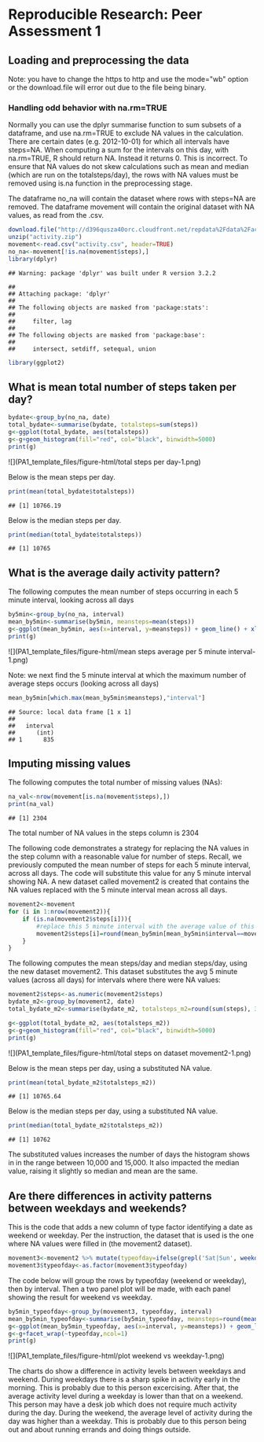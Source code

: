 # Reproducible Research: Peer Assessment 1


## Loading and preprocessing the data
Note:  you have to change the https to http and use the mode="wb" option or the download.file will error out due to the file being binary.
### Handling odd behavior with na.rm=TRUE
Normally you can use the dplyr summarise function to sum subsets of a dataframe, and use na.rm=TRUE to exclude NA values in the calculation.  There are certain dates (e.g. 2012-10-01) for which all intervals have steps=NA.  When computing a sum for the intervals on this day, with na.rm=TRUE, R should return NA.  Instead it returns 0.  This is incorrect.  To ensure that NA values do not skew calculations such as mean and median (which are run on the totalsteps/day), the rows with NA values must be removed using is.na function in the preprocessing stage. 

The dataframe no_na will contain the dataset where rows with steps=NA are removed.
The dataframe movement will contain the original dataset with NA values, as read from the .csv.


```r
download.file("http://d396qusza40orc.cloudfront.net/repdata%2Fdata%2Factivity.zip","activity.zip", mode="wb")
unzip("activity.zip")
movement<-read.csv("activity.csv", header=TRUE)
no_na<-movement[!is.na(movement$steps),]
library(dplyr)
```

```
## Warning: package 'dplyr' was built under R version 3.2.2
```

```
## 
## Attaching package: 'dplyr'
## 
## The following objects are masked from 'package:stats':
## 
##     filter, lag
## 
## The following objects are masked from 'package:base':
## 
##     intersect, setdiff, setequal, union
```

```r
library(ggplot2)
```


## What is mean total number of steps taken per day?


```r
bydate<-group_by(no_na, date)
total_bydate<-summarise(bydate, totalsteps=sum(steps))
g<-ggplot(total_bydate, aes(totalsteps))
g<-g+geom_histogram(fill="red", col="black", binwidth=5000)
print(g)
```

![](PA1_template_files/figure-html/total steps per day-1.png) 

Below is the mean steps per day.

```r
print(mean(total_bydate$totalsteps))
```

```
## [1] 10766.19
```
Below is the median steps per day.

```r
print(median(total_bydate$totalsteps))
```

```
## [1] 10765
```

## What is the average daily activity pattern?
The following computes the mean number of steps occurring in each 5 minute interval, looking across all days

```r
by5min<-group_by(no_na, interval)
mean_by5min<-summarise(by5min, meansteps=mean(steps))
g<-ggplot(mean_by5min, aes(x=interval, y=meansteps)) + geom_line() + xlab("5 min interval") + ylab("mean steps/5 min interval")
print(g)
```

![](PA1_template_files/figure-html/mean steps average per 5 minute interval-1.png) 

Note: we next find the 5 minute interval at which the maximum number of average steps occurs (looking across all days)

```r
mean_by5min[which.max(mean_by5min$meansteps),"interval"]
```

```
## Source: local data frame [1 x 1]
## 
##   interval
##      (int)
## 1      835
```

## Imputing missing values

The following computes the total number of missing values (NAs):

```r
na_val<-nrow(movement[is.na(movement$steps),])
print(na_val)
```

```
## [1] 2304
```
The total number of NA values in the steps column is 2304

The following code demonstrates a strategy for replacing the NA values in the step column with a reasonable value for number of steps. Recall, we previously computed the mean number of steps for each 5 minute interval, across all days.  The code will substitute this value for any 5 minute interval showing NA. A new dataset called movement2 is created that contains the NA values replaced with the 5 minute interval mean across all days.


```r
movement2<-movement
for (i in 1:nrow(movement2)){
    if (is.na(movement2$steps[i])){
        #replace this 5 minute interval with the average value of this same 5 min interval across all the days
        movement2$steps[i]=round(mean_by5min[mean_by5min$interval==movement2$interval[i], "meansteps"])
    }
}
```

The following computes the mean steps/day and median steps/day, using the new dataset movement2.  This dataset substitutes the avg 5 minute values (across all days) for intervals where there were NA values:

```r
movement2$steps<-as.numeric(movement2$steps)
bydate_m2<-group_by(movement2, date)
total_bydate_m2<-summarise(bydate_m2, totalsteps_m2=round(sum(steps), 3))

g<-ggplot(total_bydate_m2, aes(totalsteps_m2))
g<-g+geom_histogram(fill="red", col="black", binwidth=5000)
print(g)
```

![](PA1_template_files/figure-html/total steps on dataset movement2-1.png) 

Below is the mean steps per day, using a substituted NA value.

```r
print(mean(total_bydate_m2$totalsteps_m2))
```

```
## [1] 10765.64
```
Below is the median steps per day, using a substituted NA value.

```r
print(median(total_bydate_m2$totalsteps_m2))
```

```
## [1] 10762
```
The substituted values increases the number of days the histogram shows in in the range between 10,000 and 15,000.  It also impacted the median value, raising it slightly so median and mean are the same.

## Are there differences in activity patterns between weekdays and weekends?
This is the code that adds a new column of type factor identifying a date as weekend or weekday.  Per the instruction, the dataset that is used is the one where NA values were filled in (the movement2 dataset).


```r
movement3<-movement2 %>% mutate(typeofday=ifelse(grepl('Sat|Sun', weekdays(as.Date(date))), 'weekend', 'weekday'))
movement3$typeofday<-as.factor(movement3$typeofday)
```
The code below will group the rows by typeofday (weekend or weekday), then by interval.  Then a two panel plot will be made, with each panel showing the result for weekend vs weekday.

```r
by5min_typeofday<-group_by(movement3, typeofday, interval)
mean_by5min_typeofday<-summarise(by5min_typeofday, meansteps=round(mean(steps),3))
g<-ggplot(mean_by5min_typeofday, aes(x=interval, y=meansteps)) + geom_line() + xlab("5 min interval") + ylab("mean steps/5 min interval")
g<-g+facet_wrap(~typeofday,ncol=1)
print(g)
```

![](PA1_template_files/figure-html/plot weekend vs weekday-1.png) 

The charts do show a difference in activity levels between weekdays and weekend.  During weekdays there is a sharp spike in activity early in the morning.  This is probably due to this person excercising.  After that, the average activity level during a weekday is lower than that on a weekend.  This person may have a desk job which does not require much activity during the day.  During the weekend, the average level of activity during the day was higher than a weekday.  This is probably due to this person being out and about running errands and doing things outside.
